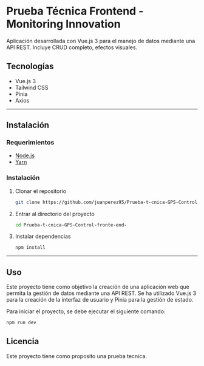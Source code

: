 # Prueba Técnica Frontend - Monitoring Innovation

Aplicación desarrollada con Vue.js 3 para el manejo de datos mediante una API REST. Incluye CRUD completo, efectos visuales.

## Tecnologías

- Vue.js 3
- Tailwind CSS
- Pinia
- Axios

---

## Instalación

### Requerimientos

- [Node.js](https://nodejs.org/es/)
- [Yarn](https://yarnpkg.com/)

### Instalación

1. Clonar el repositorio
    ```bash
    git clone https://github.com/juanperez95/Prueba-t-cnica-GPS-Control-fronte-end-.git
    ```
2. Entrar al directorio del proyecto
    ```bash
    cd Prueba-t-cnica-GPS-Control-fronte-end-
    ```
3. Instalar dependencias
    ```bash
    npm install
    ```

---
## Uso

Este proyecto tiene como objetivo la creación de una aplicación web que permita la gestión de datos mediante una API REST. Se ha utilizado Vue.js 3 para la creación de la interfaz de usuario y Pinia para la gestión de estado.

Para iniciar el proyecto, se debe ejecutar el siguiente comando:

```bash
npm run dev
```

## Licencia

Este proyecto tiene como proposito una prueba tecnica.

